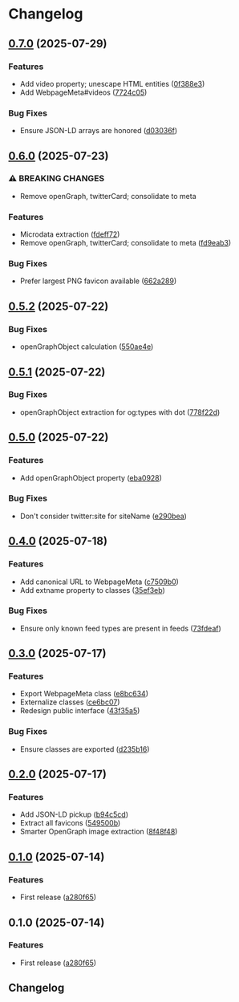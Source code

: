 # Changelog

## [0.7.0](https://github.com/humanwhocodes/webpage-meta-extractor/compare/webpage-meta-extractor-v0.6.0...webpage-meta-extractor-v0.7.0) (2025-07-29)


### Features

* Add video property; unescape HTML entities ([0f388e3](https://github.com/humanwhocodes/webpage-meta-extractor/commit/0f388e3fafb2abe388100f3e967af5588f51ff24))
* Add WebpageMeta#videos ([7724c05](https://github.com/humanwhocodes/webpage-meta-extractor/commit/7724c052b81ee70a16c5c3eb579524fc11e7bfa2))


### Bug Fixes

* Ensure JSON-LD arrays are honored ([d03036f](https://github.com/humanwhocodes/webpage-meta-extractor/commit/d03036fa302b55c0d42726667b58cbbd0b24ca6e))

## [0.6.0](https://github.com/humanwhocodes/webpage-meta-extractor/compare/webpage-meta-extractor-v0.5.2...webpage-meta-extractor-v0.6.0) (2025-07-23)


### ⚠ BREAKING CHANGES

* Remove openGraph, twitterCard; consolidate to meta

### Features

* Microdata extraction ([fdeff72](https://github.com/humanwhocodes/webpage-meta-extractor/commit/fdeff722a7c88b5b9e5cab68c45067238c67de65))
* Remove openGraph, twitterCard; consolidate to meta ([fd9eab3](https://github.com/humanwhocodes/webpage-meta-extractor/commit/fd9eab331f01f548788c4487e1beb3b158bc3297))


### Bug Fixes

* Prefer largest PNG favicon available ([662a289](https://github.com/humanwhocodes/webpage-meta-extractor/commit/662a289dec87183d47884aba677303e33b468d8a))

## [0.5.2](https://github.com/humanwhocodes/webpage-meta-extractor/compare/webpage-meta-extractor-v0.5.1...webpage-meta-extractor-v0.5.2) (2025-07-22)


### Bug Fixes

* openGraphObject calculation ([550ae4e](https://github.com/humanwhocodes/webpage-meta-extractor/commit/550ae4e91f360bf169921f06ca753d7608a4b3f2))

## [0.5.1](https://github.com/humanwhocodes/webpage-meta-extractor/compare/webpage-meta-extractor-v0.5.0...webpage-meta-extractor-v0.5.1) (2025-07-22)


### Bug Fixes

* openGraphObject extraction for og:types with dot ([778f22d](https://github.com/humanwhocodes/webpage-meta-extractor/commit/778f22db3e2498385ee933fa5b5ac179d574990e))

## [0.5.0](https://github.com/humanwhocodes/webpage-meta-extractor/compare/webpage-meta-extractor-v0.4.0...webpage-meta-extractor-v0.5.0) (2025-07-22)


### Features

* Add openGraphObject property ([eba0928](https://github.com/humanwhocodes/webpage-meta-extractor/commit/eba092845c84e2d10b571e12f41685038c99242a))


### Bug Fixes

* Don't consider twitter:site for siteName ([e290bea](https://github.com/humanwhocodes/webpage-meta-extractor/commit/e290bea80f0c515357e4f4e7375dd293b3911e37))

## [0.4.0](https://github.com/humanwhocodes/webpage-meta-extractor/compare/webpage-meta-extractor-v0.3.0...webpage-meta-extractor-v0.4.0) (2025-07-18)


### Features

* Add canonical URL to WebpageMeta ([c7509b0](https://github.com/humanwhocodes/webpage-meta-extractor/commit/c7509b0a6ee9afedfc5573fd8c9c373900d448ad))
* Add extname property to classes ([35ef3eb](https://github.com/humanwhocodes/webpage-meta-extractor/commit/35ef3ebbbd5a529dc2daee4ed82b1fa0173a38bb))


### Bug Fixes

* Ensure only known feed types are present in feeds ([73fdeaf](https://github.com/humanwhocodes/webpage-meta-extractor/commit/73fdeafc2af3f807a2d7797237a31d4d7e5e05c8))

## [0.3.0](https://github.com/humanwhocodes/webpage-meta-extractor/compare/webpage-meta-extractor-v0.2.0...webpage-meta-extractor-v0.3.0) (2025-07-17)


### Features

* Export WebpageMeta class ([e8bc634](https://github.com/humanwhocodes/webpage-meta-extractor/commit/e8bc634cd545903f4caccf58a7e9191d3b79fa6b))
* Externalize classes ([ce6bc07](https://github.com/humanwhocodes/webpage-meta-extractor/commit/ce6bc072cd86c5e11a5d89609225f5773e2516fa))
* Redesign public interface ([43f35a5](https://github.com/humanwhocodes/webpage-meta-extractor/commit/43f35a554f8ac6e9a4fefef42121df09af1ae51f))


### Bug Fixes

* Ensure classes are exported ([d235b16](https://github.com/humanwhocodes/webpage-meta-extractor/commit/d235b16bcc0cd755a2e3e650a6e36f6def337b48))

## [0.2.0](https://github.com/humanwhocodes/webpage-meta-extractor/compare/webpage-meta-extractor-v0.1.0...webpage-meta-extractor-v0.2.0) (2025-07-17)


### Features

* Add JSON-LD pickup ([b94c5cd](https://github.com/humanwhocodes/webpage-meta-extractor/commit/b94c5cdb4972cb3f02fa82453fdba6ce87738199))
* Extract all favicons ([549500b](https://github.com/humanwhocodes/webpage-meta-extractor/commit/549500b677125c4c74a546637f122032a5392f9b))
* Smarter OpenGraph image extraction ([8f48f48](https://github.com/humanwhocodes/webpage-meta-extractor/commit/8f48f48b54088e9928202b43c6a78a4547c237a6))

## [0.1.0](https://github.com/humanwhocodes/webpage-meta-extractor/compare/webpage-meta-extractor-v0.1.0...webpage-meta-extractor-v0.1.0) (2025-07-14)


### Features

* First release ([a280f65](https://github.com/humanwhocodes/webpage-meta-extractor/commit/a280f65b1d97511445cb7782b95f2c8fd712ac18))

## 0.1.0 (2025-07-14)


### Features

* First release ([a280f65](https://github.com/humanwhocodes/webpage-meta-extractor/commit/a280f65b1d97511445cb7782b95f2c8fd712ac18))

## Changelog
